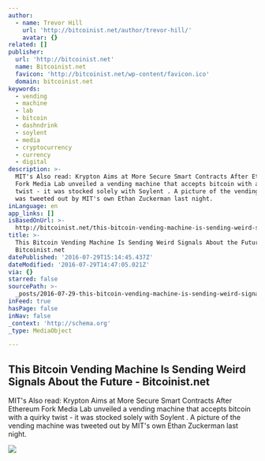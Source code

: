 ```yaml
---
author:
  - name: Trevor Hill
    url: 'http://bitcoinist.net/author/trevor-hill/'
    avatar: {}
related: []
publisher:
  url: 'http://bitcoinist.net'
  name: Bitcoinist.net
  favicon: 'http://bitcoinist.net/wp-content/favicon.ico'
  domain: bitcoinist.net
keywords:
  - vending
  - machine
  - lab
  - bitcoin
  - dashndrink
  - soylent
  - media
  - cryptocurrency
  - currency
  - digital
description: >-
  MIT's Also read: Krypton Aims at More Secure Smart Contracts After Ethereum
  Fork Media Lab unveiled a vending machine that accepts bitcoin with a quirky
  twist - it was stocked solely with Soylent . A picture of the vending machine
  was tweeted out by MIT's own Ethan Zuckerman last night.
inLanguage: en
app_links: []
isBasedOnUrl: >-
  http://bitcoinist.net/this-bitcoin-vending-machine-is-sending-weird-signals-about-the-future/
title: >-
  This Bitcoin Vending Machine Is Sending Weird Signals About the Future -
  Bitcoinist.net
datePublished: '2016-07-29T15:14:45.437Z'
dateModified: '2016-07-29T14:47:05.021Z'
via: {}
starred: false
sourcePath: >-
  _posts/2016-07-29-this-bitcoin-vending-machine-is-sending-weird-signals-about.md
inFeed: true
hasPage: false
inNav: false
_context: 'http://schema.org'
_type: MediaObject

---
```

<article style=""><h1>This Bitcoin Vending Machine Is Sending Weird Signals About the Future - Bitcoinist.net</h1><p>MIT's Also read: Krypton Aims at More Secure Smart Contracts After Ethereum Fork Media Lab unveiled a vending machine that accepts bitcoin with a quirky twist - it was stocked solely with Soylent . A picture of the vending machine was tweeted out by MIT's own Ethan Zuckerman last night.</p><img src="http://bitcoinist.net/wp-content/uploads/2016/07/CQLY0njUkAAc4e4.jpg" /></article>